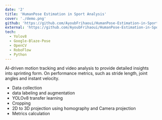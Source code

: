 ```yaml
---
date: '2'
title: 'HumanPose Estimation in Sport Analysis'
cover: './demo.png'
github: 'https://github.com/AyoubFrihaoui/HumanPose-Estimation-in-Sport-Analysis'
external: 'https://github.com/AyoubFrihaoui/HumanPose-Estimation-in-Sport-Analysis'
tech:
  - Yolov8
  - Google-Blaze-Pose
  - OpenCV
  - RoboFlow
  - Python
---
```


AI-driven motion tracking and video analysis to provide detailed insights into sprinting form. On performance metrics, such as stride length, joint angles and instant velocity.

- Data collection
- data labeling and augmentation
- YOLOv8 transfer learning
- Cropping
- 2D to 3D projection using homography and Camera projection
- Metrics calculation
